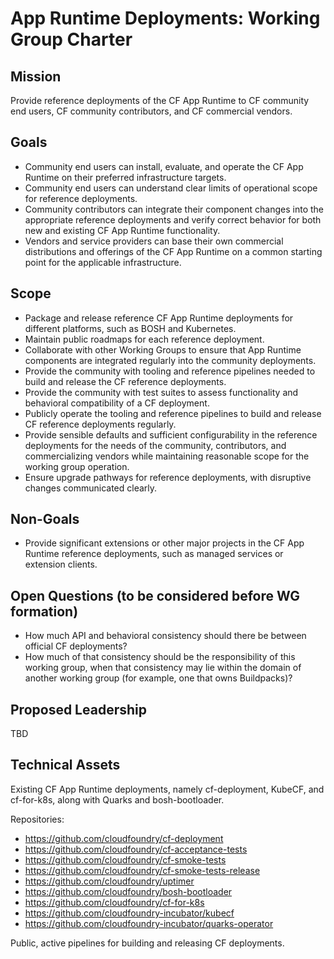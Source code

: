 # App Runtime Deployments: Working Group Charter

## Mission

Provide reference deployments of the CF App Runtime to CF community end users, CF community contributors, and CF commercial vendors.


## Goals

- Community end users can install, evaluate, and operate the CF App Runtime on their preferred infrastructure targets.
- Community end users can understand clear limits of operational scope for reference deployments.
- Community contributors can integrate their component changes into the appropriate reference deployments and verify correct behavior for both new and existing CF App Runtime functionality.
- Vendors and service providers can base their own commercial distributions and offerings of the CF App Runtime on a common starting point for the applicable infrastructure.


## Scope

- Package and release reference CF App Runtime deployments for different platforms, such as BOSH and Kubernetes.
- Maintain public roadmaps for each reference deployment.
- Collaborate with other Working Groups to ensure that App Runtime components are integrated regularly into the community deployments.
- Provide the community with tooling and reference pipelines needed to build and release the CF reference deployments.
- Provide the community with test suites to assess functionality and behavioral compatibility of a CF deployment.
- Publicly operate the tooling and reference pipelines to build and release CF reference deployments regularly.
- Provide sensible defaults and sufficient configurability in the reference deployments for the needs of the community, contributors, and commercializing vendors while maintaining reasonable scope for the working group operation.
- Ensure upgrade pathways for reference deployments, with disruptive changes communicated clearly.


## Non-Goals

- Provide significant extensions or other major projects in the CF App Runtime reference deployments, such as managed services or extension clients.


## Open Questions (to be considered before WG formation)

- How much API and behavioral consistency should there be between official CF deployments?
- How much of that consistency should be the responsibility of this working group, when that consistency may lie within the domain of another working group (for example, one that owns Buildpacks)?


## Proposed Leadership

TBD


## Technical Assets

Existing CF App Runtime deployments, namely cf-deployment, KubeCF, and cf-for-k8s, along with Quarks and bosh-bootloader.

Repositories:
- https://github.com/cloudfoundry/cf-deployment
- https://github.com/cloudfoundry/cf-acceptance-tests
- https://github.com/cloudfoundry/cf-smoke-tests
- https://github.com/cloudfoundry/cf-smoke-tests-release
- https://github.com/cloudfoundry/uptimer
- https://github.com/cloudfoundry/bosh-bootloader
- https://github.com/cloudfoundry/cf-for-k8s
- https://github.com/cloudfoundry-incubator/kubecf
- https://github.com/cloudfoundry-incubator/quarks-operator

Public, active pipelines for building and releasing CF deployments.


